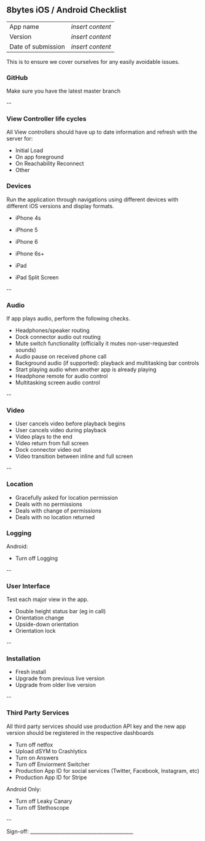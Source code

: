 ## 8bytes iOS / Android Checklist


|  |  |
|:-------------------------------------|-------------------------------------:|
| App name                             |      *insert content*                |
| Version                              |      *insert content*                |
| Date of submission                   |      *insert content*           |


This is to ensure we cover ourselves for any easily avoidable issues. 

### GitHub

Make sure you have the latest master branch 

--

### View Controller life cycles

All View controllers should have up to date information and refresh with the server for:
- Initial Load
- On app foreground
- On Reachability Reconnect
- Other

### Devices

Run the application through navigations using different devices with different iOS versions and display formats.

- iPhone 4s
- iPhone 5
- iPhone 6
- iPhone 6s+

- iPad
- iPad Split Screen

--

### Audio
If app plays audio, perform the following checks.

- Headphones/speaker routing
- Dock connector audio out routing
- Mute switch functionality (officially it mutes non-user-requested sounds)
- Audio pause on received phone call
- Background audio (if supported): playback and multitasking bar controls
- Start playing audio when another app is already playing
- Headphone remote for audio control
- Multitasking screen audio control

--

### Video

- User cancels video before playback begins
- User cancels video during playback 
- Video plays to the end
- Video return from full screen
- Dock connector video out
- Video transition between inline and full screen

--

### Location

- Gracefully asked for location permission
- Deals with no permissions
- Deals with change of permissions
- Deals with no location returned


### Logging

Android:
- Turn off Logging

--

### User Interface
Test each major view in the app.

- Double height status bar (eg in call)
- Orientation change
- Upside-down orientation
- Orientation lock 

--

### Installation

- Fresh install 
- Upgrade from previous live version
- Upgrade from older live version


--

### Third Party Services
All third party services should use production API key and the new app version should be registered in the respective dashboards

- Turn off netfox
- Upload dSYM to Crashlytics
- Turn on Answers  
- Turn off Enviorment Switcher
- Production App ID for social services (Twitter, Facebook, Instagram, etc)
- Production App ID for Stripe

Android Only:
- Turn off Leaky Canary
- Turn off Stethoscope


--

Sign-off: __________________________________________  
